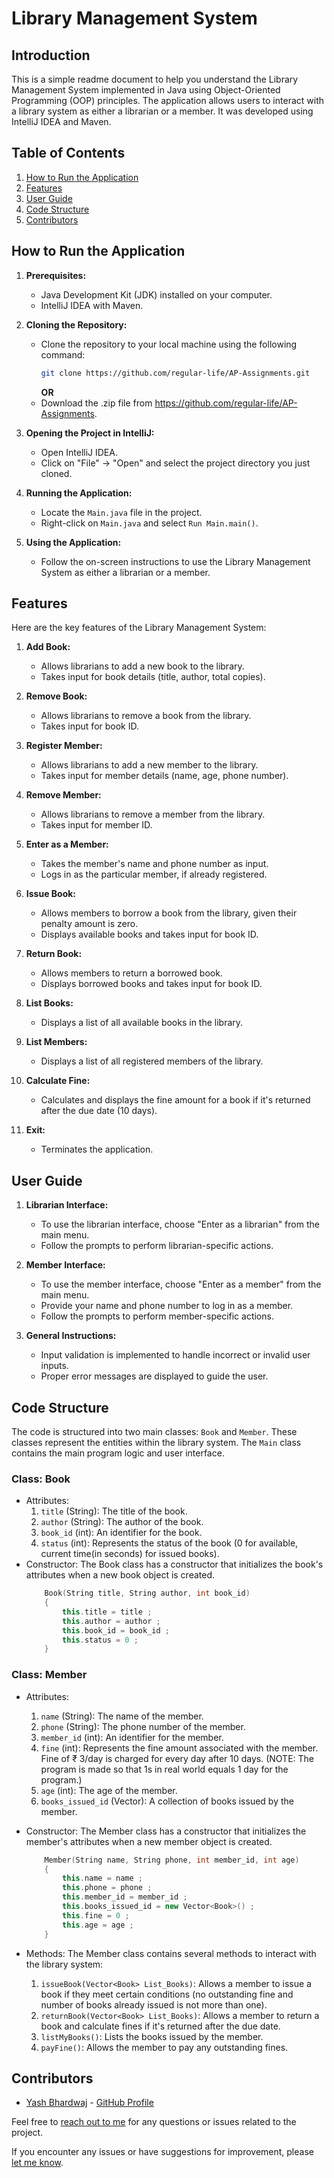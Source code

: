 # Library Management System

## Introduction
This is a simple readme document to help you understand the Library Management System implemented in Java using Object-Oriented Programming (OOP) principles. The application allows users to interact with a library system as either a librarian or a member. It was developed using IntelliJ IDEA and Maven.

## Table of Contents
1. [How to Run the Application](#how-to-run-the-application)
2. [Features](#features)
3. [User Guide](#user-guide)
4. [Code Structure](#code-structure)
5. [Contributors](#contributors)

## How to Run the Application
1. **Prerequisites:**
   - Java Development Kit (JDK) installed on your computer.
   - IntelliJ IDEA with Maven.

2. **Cloning the Repository:**
   - Clone the repository to your local machine using the following command:
     ```bash
     git clone https://github.com/regular-life/AP-Assignments.git
     ```
     **OR**
   - Download the .zip file from https://github.com/regular-life/AP-Assignments.

3. **Opening the Project in IntelliJ:**
   - Open IntelliJ IDEA.
   - Click on "File" -> "Open" and select the project directory you just cloned.

4. **Running the Application:**
   - Locate the `Main.java` file in the project.
   - Right-click on `Main.java` and select `Run Main.main()`.

5. **Using the Application:**
   - Follow the on-screen instructions to use the Library Management System as either a librarian or a member.

## Features
Here are the key features of the Library Management System:

1. **Add Book:**
   - Allows librarians to add a new book to the library.
   - Takes input for book details (title, author, total copies).

2. **Remove Book:**
   - Allows librarians to remove a book from the library.
   - Takes input for book ID.

3. **Register Member:**
   - Allows librarians to add a new member to the library.
   - Takes input for member details (name, age, phone number).

4. **Remove Member:**
   - Allows librarians to remove a member from the library.
   - Takes input for member ID.

5. **Enter as a Member:**
   - Takes the member's name and phone number as input.
   - Logs in as the particular member, if already registered.

6. **Issue Book:**
   - Allows members to borrow a book from the library, given their penalty amount is zero.
   - Displays available books and takes input for book ID.

7. **Return Book:**
   - Allows members to return a borrowed book.
   - Displays borrowed books and takes input for book ID.

8. **List Books:**
   - Displays a list of all available books in the library.

9. **List Members:**
   - Displays a list of all registered members of the library.

10. **Calculate Fine:**
    - Calculates and displays the fine amount for a book if it's returned after the due date (10 days).

11. **Exit:**
    - Terminates the application.


## User Guide
1. **Librarian Interface:**
   - To use the librarian interface, choose "Enter as a librarian" from the main menu.
   - Follow the prompts to perform librarian-specific actions.

2. **Member Interface:**
   - To use the member interface, choose "Enter as a member" from the main menu.
   - Provide your name and phone number to log in as a member.
   - Follow the prompts to perform member-specific actions.

3. **General Instructions:**
   - Input validation is implemented to handle incorrect or invalid user inputs.
   - Proper error messages are displayed to guide the user.

## Code Structure
The code is structured into two main classes: `Book` and `Member`. These classes represent the entities within the library system. The `Main` class contains the main program logic and user interface.

### Class: Book

   - Attributes:
     1. `title` (String): The title of the book.
     2. `author` (String): The author of the book.
     3. `book_id` (int): An identifier for the book.
     4. `status` (int): Represents the status of the book (0 for available, current time(in seconds) for issued books).
  - Constructor:
     The Book class has a constructor that initializes the book's attributes when a new book object is created.
      ```cpp
          Book(String title, String author, int book_id)
          {
              this.title = title ;
              this.author = author ;
              this.book_id = book_id ;
              this.status = 0 ;
          }
      ```

### Class: Member
  - Attributes:
    1. `name` (String): The name of the member.
    2. `phone` (String): The phone number of the member.
    3. `member_id` (int): An identifier for the member.
    4. `fine` (int): Represents the fine amount associated with the member. Fine of ₹ 3/day is charged for every day after 10 days. (NOTE: The program is made so that 1s in real world equals 1 day for the program.)
    5. `age` (int): The age of the member.
    6. `books_issued_id` (Vector<Book>): A collection of books issued by the member.
  - Constructor:
    The Member class has a constructor that initializes the member's attributes when a new member object is created.
    ```cpp
        Member(String name, String phone, int member_id, int age)
        {
            this.name = name ;
            this.phone = phone ;
            this.member_id = member_id ;
            this.books_issued_id = new Vector<Book>() ;
            this.fine = 0 ;
            this.age = age ;
        }
    ```
  - Methods:
    The Member class contains several methods to interact with the library system:

    1. `issueBook(Vector<Book> List_Books)`: Allows a member to issue a book if they meet certain conditions (no outstanding fine and number of books already issued is not more than one).
    2. `returnBook(Vector<Book> List_Books)`: Allows a member to return a book and calculate fines if it's returned after the due date.
    3. `listMyBooks()`: Lists the books issued by the member.
    4. `payFine()`: Allows the member to pay any outstanding fines.


## Contributors
- [Yash Bhardwaj](https://linktr.ee/yash_04) - [GitHub Profile](https://github.com/regular-life)

Feel free to [reach out to me](mailto:yash22586@iiitd.ac.in) for any questions or issues related to the project.

If you encounter any issues or have suggestions for improvement, please [let me know](mailto:yash22586@iiitd.ac.in).
